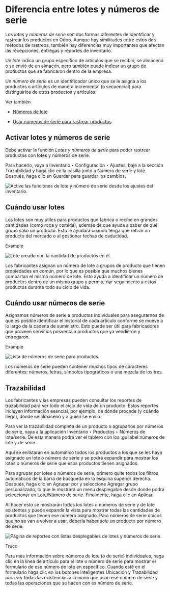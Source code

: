 # Diferencia entre lotes y números de serie

Los _lotes_ y _números de serie_ son dos formas diferentes de identificar y
rastrear los productos en Odoo. Aunque hay similitudes entre estos dos métodos
de rastreos, también hay diferencias muy importantes que afectan las
recepciones, entregas y reportes de inventario.

Un _lote_ indica un grupo específico de artículos que se recibió, se almacenó
o se envió de un almacén, pero también puede indicar un grupo de productos que
se fabricaron dentro de la empresa.

Un _número de serie_ es un identificador único que se le asigna a los
productos o artículos de manera incremental (o secuencial) para distinguirlos
de otros productos y artículos.

Ver también

  * [Números de lote](lots.html)

  * [Usar números de serie para rastrear productos](serial_numbers.html)

## Activar lotes y números de serie

Debe activar la función _Lotes y números de serie_ para poder rastrear
productos con lotes y números de serie.

Para hacerlo, vaya a Inventario ‣ Configuración ‣ Ajustes, baje a la sección
Trazabilidad y haga clic en la casilla junto a Número de serie y lote.
Después, haga clic en Guardar para guardar los cambios.

![Active las funciones de lote y número de serie desde los ajustes del
inventario.](../../../../../_images/differences-enabled-setting.png)

## Cuándo usar lotes

Los lotes son muy útiles para productos que fabrica o recibe en grandes
cantidades (como ropa y comida), además de que ayuda a saber de qué grupo
salió un producto. Esto le ayudará cuando tenga que retirar un producto del
mercado o al gestionar fechas de caducidad.

Example

![Lote creado con la cantidad de productos en
él.](../../../../../_images/differences-lot.png)

Los fabricantes asignan un número de lote a grupos de producto que tienen
propiedades en común, por lo que es posible que muchos bienes compartan el
mismo número de lote. Esto ayuda a identificar un número de productos dentro
de un mismo grupo y permite dar seguimiento a estos productos durante todo su
ciclo de vida.

## Cuándo usar números de serie

Asignamos números de serie a productos individuales para asegurarnos de que es
posible identificar el historial de cada artículo conforme se mueve a lo largo
de la cadena de suministro. Esto puede ser útil para fabricadores que proveen
servicios posventa a productos que ya vendieron y entregaron.

Example

![Lista de números de serie para
productos.](../../../../../_images/differences-serial-numbers.png)

Los números de serie pueden contener muchos tipos de caracteres diferentes:
números, letras, símbolos tipográficos o una mezcla de los tres.

## Trazabilidad

Los fabricantes y las empresas pueden consultar los reportes de trazabilidad
para ver todo el ciclo de vida de un producto. Estos reportes incluyen
información esencial, por ejemplo, de dónde procede (y cuándo llegó), dónde se
almacenó y a quién se envió.

Para ver la trazabilidad completa de un producto o agruparlos por números de
serie, vaya a la aplicación Inventario ‣ Productos ‣ Números de lote/serie. De
esta manera podrá ver el tablero con los :guilabel:números de lote y de
serie`.

Aquí se enlistarán en automático todos los productos a los que se les haya
asignado un lote o número de serie y se podrá expandir para mostrar los lotes
o números de serie que esos productos tienen asignados.

Para agrupar por lotes o números de serie, primero quite todos los filtros
automáticos de la barra de búsqueda en la esquina superior derecha. Después,
haga clic en Agrupar por y seleccione Agregar grupo personalizado, lo que le
mostrará un menú desplegable desde donde podrá seleccionar un Lote/Número de
serie. Finalmente, haga clic en Aplicar.

Al hacer esto se mostrarán todos los lotes o números de serie y de lote
existentes y puede expandir la vista para mostrar todas las cantidades de
productos que tienen ese número asignado. Para números de serie únicos que
_no_ se van a volver a usar, debería haber _solo_ un producto por número de
serie.

![Página de reportes con listas desplegables de lotes y números de
serie.](../../../../../_images/differences-tracking.png)

Truco

Para más información sobre números de lote (o de serie) individuales, haga
clic en la línea de artículo para el lote o número de serie para mostrar el
formulario de ese número de lote en específico. Cuando esté en el formulario
haga clic en los botones inteligentes Ubicación y Trazabilidad para ver todas
las existencias a la mano que usan ese número de serie y todas las operaciones
que se hacen con es número de serie.

